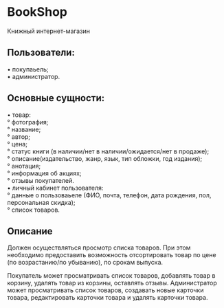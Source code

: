 # BookShop
Книжный интернет-магазин

## Пользователи:
• покупаьель;\
• администратор. 

## Основные сущности:
• товар:\
    ° фотография;  
    ° название;  
    ° автор;  
    ° цена;  
    ° статус книги (в наличии/нет в наличии/ожидается/нет в продаже);  
    ° описание(издательство, жанр, язык, тип обложки, год издания);  
    ° анотация;  
    ° информация об акциях;  
    ° отзывы покупателей.  
• личный кабинет пользователя:  
    ° данные о пользоваьеле (ФИО, почта, телефон, дата рождения, пол, персональная скидка);  
    ° список товаров.   

## Описание
Должен осуществляться просмотр списка товаров. При этом необходимо предоставить возможность отсортировать товар по цене (по возрастанию/по убыванию), по срокам выпуска. 

Покупатель может просматривать список товаров, добавлять товар в корзину, удалять товар из корзины, оставлять отзывы.  Администратор может просматривать список товаров, создавать новые карточки товара, редактировать карточки товара и удалять карточки товара.
